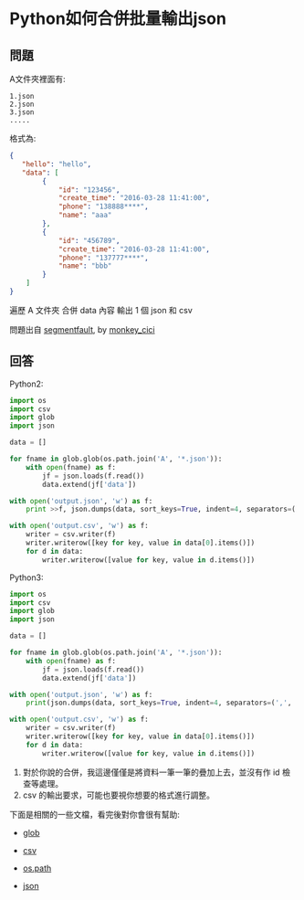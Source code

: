 # Python如何合併批量輸出json

## 問題

A文件夾裡面有:

```
1.json 
2.json 
3.json 
.....
```

格式為:

```json
{
   "hello": "hello",
   "data": [
        {
            "id": "123456",
            "create_time": "2016-03-28 11:41:00",
            "phone": "138888****",
            "name": "aaa"
        },
        {
            "id": "456789",
            "create_time": "2016-03-28 11:41:00",
            "phone": "137777****",
            "name": "bbb"
        }
    ]
}
```

遍歷 A 文件夾
合併 data 內容
輸出 1 個 json 和 csv

問題出自 [segmentfault](https://segmentfault.com/q/1010000004893778/a-1020000005151029), by [monkey_cici](https://segmentfault.com/u/monkey_cici)

## 回答

Python2:

```python
import os
import csv
import glob
import json

data = []

for fname in glob.glob(os.path.join('A', '*.json')):
    with open(fname) as f:
        jf = json.loads(f.read())
        data.extend(jf['data'])

with open('output.json', 'w') as f:
    print >>f, json.dumps(data, sort_keys=True, indent=4, separators=(',', ': '))

with open('output.csv', 'w') as f:
    writer = csv.writer(f)
    writer.writerow([key for key, value in data[0].items()])
    for d in data:
        writer.writerow([value for key, value in d.items()])
```

Python3:
```python
import os
import csv
import glob
import json

data = []

for fname in glob.glob(os.path.join('A', '*.json')):
    with open(fname) as f:
        jf = json.loads(f.read())
        data.extend(jf['data'])

with open('output.json', 'w') as f:
    print(json.dumps(data, sort_keys=True, indent=4, separators=(',', ': ')), file=f)

with open('output.csv', 'w') as f:
    writer = csv.writer(f)
    writer.writerow([key for key, value in data[0].items()])
    for d in data:
        writer.writerow([value for key, value in d.items()])
```

1. 對於你說的合併，我這邊僅僅是將資料一筆一筆的疊加上去，並沒有作 id 檢查等處理。
2. csv 的輸出要求，可能也要視你想要的格式進行調整。

下面是相關的一些文檔，看完後對你會很有幫助:

* [glob][1]
* [csv][2]
* [os.path][3]
* [json][4]


  [1]: https://docs.python.org/2/library/glob.html
  [2]: https://docs.python.org/2/library/csv.html
  [3]: https://docs.python.org/2/library/os.path.html
  [4]: https://docs.python.org/2/library/json.html
